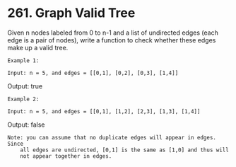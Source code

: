 # 261. Graph Valid Tree

Given n nodes labeled from 0 to n-1 and a list of
        undirected edges (each edge is a pair of nodes), write a function to check whether these
        edges make up a valid tree.

    Example 1:

    Input: n = 5, and edges = [[0,1], [0,2], [0,3], [1,4]]
Output: true

    Example 2:

    Input: n = 5, and edges = [[0,1], [1,2], [2,3], [1,3], [1,4]]
Output: false

    Note: you can assume that no duplicate edges will appear in edges. Since
        all edges are undirected, [0,1] is the same as [1,0] and thus will
        not appear together in edges.